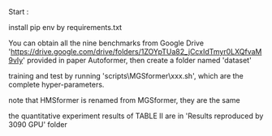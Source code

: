 Start :

install pip env by requirements.txt

You can obtain all the nine benchmarks from Google Drive 'https://drive.google.com/drive/folders/1ZOYpTUa82_jCcxIdTmyr0LXQfvaM9vIy' provided in paper Autoformer, then create a folder named 'dataset'

training and test by running 'scripts\MGSformer\xxx.sh', which are the complete hyper-parameters.

note that HMSformer is renamed from MGSformer, they are the same

the quantitative experiment results of TABLE II are in 'Results reproduced by 3090 GPU' folder
